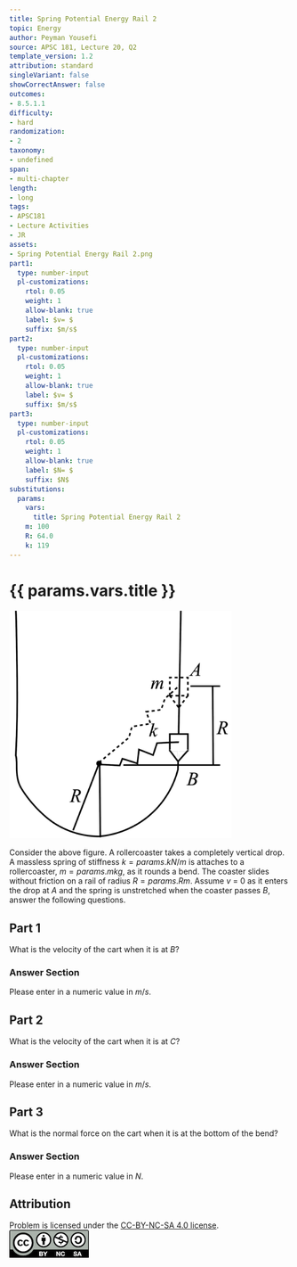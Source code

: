 ```yaml
---
title: Spring Potential Energy Rail 2
topic: Energy
author: Peyman Yousefi
source: APSC 181, Lecture 20, Q2
template_version: 1.2
attribution: standard
singleVariant: false
showCorrectAnswer: false
outcomes:
- 8.5.1.1
difficulty:
- hard
randomization:
- 2
taxonomy:
- undefined
span:
- multi-chapter
length:
- long
tags:
- APSC181
- Lecture Activities
- JR
assets:
- Spring Potential Energy Rail 2.png
part1:
  type: number-input
  pl-customizations:
    rtol: 0.05
    weight: 1
    allow-blank: true
    label: $v= $
    suffix: $m/s$
part2:
  type: number-input
  pl-customizations:
    rtol: 0.05
    weight: 1
    allow-blank: true
    label: $v= $
    suffix: $m/s$
part3:
  type: number-input
  pl-customizations:
    rtol: 0.05
    weight: 1
    allow-blank: true
    label: $N= $
    suffix: $N$
substitutions:
  params:
    vars:
      title: Spring Potential Energy Rail 2
    m: 100
    R: 64.0
    k: 119
---
```

# {{ params.vars.title }}
<img src="Spring Potential Energy Rail 2.png" width=400>

Consider the above figure. A rollercoaster takes a completely vertical drop. A massless spring of stiffness $k = {{params.k}} N/m$ is attaches to a rollercoaster, $m = {{params.m}} kg$, as it rounds a bend. The coaster slides without friction on a rail of radius $R = {{params.R}} m$. Assume $v$ = 0 as it enters the drop at $A$ and the spring is unstretched when the coaster passes $B$, answer the following questions.

## Part 1

What is the velocity of the cart when it is at $B$?

### Answer Section

Please enter in a numeric value in $m/s$.

## Part 2

What is the velocity of the cart when it is at $C$?

### Answer Section

Please enter in a numeric value in $m/s$.

## Part 3

What is the normal force on the cart when it is at the bottom of the bend?

### Answer Section

Please enter in a numeric value in $N$.

## Attribution

Problem is licensed under the [CC-BY-NC-SA 4.0 license](https://creativecommons.org/licenses/by-nc-sa/4.0/).<br> ![The Creative Commons 4.0 license requiring attribution-BY, non-commercial-NC, and share-alike-SA license.](https://raw.githubusercontent.com/firasm/bits/master/by-nc-sa.png)
